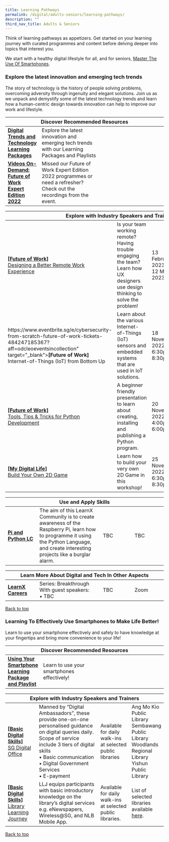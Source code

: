 ```yaml
---
title: Learning Pathways
permalink: /digital/adults-seniors/learning-pathways/
description: ""
third_nav_title: Adults & Seniors
---
```

<style type="text/css">
/* Links */
.content a { color: #322987; }
.content a:focus,
.content a:hover { color: #28216c; }

/* Button Outline */
.bp-button { padding-left: 1.5rem; padding-right: 1.5rem; }
.bp-button.is-primary-outline { border: 1px solid #322987; color: #322987; background-color: transparent; text-decoration: none; }
.bp-button.is-primary-outline:focus,
.bp-button.is-primary-outline:hover { border: 1px solid #322987; color: #cff2e8; background-color: #322987; text-decoration: none; }

/* Responsive Iframe */
.responsive-iframe { position: absolute; top: 0; left: 0; bottom: 0; right: 0; width: 100%; height: 100%; }
.responsive-iframe-container { position: relative; overflow: hidden; width: 100%; }
.responsive-iframe-container.ratio-16by9 { padding-top: 56.25%; }
.responsive-iframe-container.ratio-4by3 { padding-top: 75%; }
.responsive-iframe-container.ratio-3by2 { padding-top: 66.66%; }
.responsive-iframe-container.ratio-1by1 { padding-top: 100%; }
</style>
Think of learning pathways as appetizers. Get started on your learning journey with curated programmes and content before delving deeper into topics that interest you.

We start with a healthy digital lifestyle for all, and for seniors, <a href="#effectively-use-smartphones ">Master The Use Of Smartphones</a>.

<h3><b>Explore the latest innovation and emerging tech trends</b></h3>
The story of technology is the history of people solving problems, overcoming adversity through ingenuity and elegant solutions. Join us as we unpack and demystify some of the latest technology trends and learn how a human-centric design towards innovation can help to improve our work and lifestyle.

<div class="horizontal-scroll margin--bottom--lg">
  <table class="generic-table">
    <thead>
      <tr>
        <th colspan="4" class="is-uppercase has-weight-normal">Discover Recommended Resources</th>
      </tr>
    </thead>
    <tbody>
      <tr>
        <td style="width: 20%;"><a href="/digital/adults-seniors/content" target="_blank"><b>Digital Trends and Technology Learning Packages</b></a></td>
        <td style="width: 40%;">Explore the latest innovation and emerging tech trends with our Learning Packages and Playlists</td>
        <td style="width: 20%;"></td>
        <td style="width: 20%;"></td>
      </tr>
<tr>
        <td style="width: 20%;"><a href="https://nlb.ap.panopto.com/Panopto/Pages/Sessions/List.aspx?folderID=02d6de8f-5fce-4015-ac4f-af3f0087a87e" target="_blank"><b>Videos On-Demand: Future of Work Expert Edition 2022</b></a></td>
        <td style="width: 40%;">Missed our Future of Work Expert Edition 2022 programmes or need a refresher? Check out the recordings from the event. </td>
        <td style="width: 20%;"></td>
        <td style="width: 20%;"></td>
      </tr>
    </tbody>
  </table>
</div>

<div class="horizontal-scroll margin--bottom--lg">
  <table class="generic-table">
    <thead>
      <tr>
        <th colspan="4" class="is-uppercase has-weight-normal">Explore with Industry Speakers and Trainers</th>
      </tr>
    </thead>
    <tbody>
			<tr>
<td><a href="https://www.eventbrite.sg/e/designing-a-better-remote-work-experience-future-of-work-tickets-514613000337?aff=odcleoeventsincollection" target="_blank"><b>[Future of Work]</b><br>  
Designing a Better Remote Work Experience</a></td>
        <td>Is your team working remote? Having trouble engaging the team? Learn how UX designers use design thinking to solve the problem!</td>
        <td>13 February 2023 - 12 March 2023</td>
        <td>Tampines Regional Library</td>
      </tr>
			<tr>
	<td>https://www.eventbrite.sg/e/cybersecurity-from-scratch-future-of-work-tickets-484247185367?aff=odcleoeventsincollection" target="_blank"><b>[Future of Work]</b><br>Internet-of-Things (IoT) from Bottom Up
</a></td>
        <td>Learn about the various Internet-of-Things (IoT) sensors and embedded systems that are used in IoT solutions.
</td>
        <td> 18 November 2022<br>6:30pm-8:30pm</td>
        <td>Zoom</td>
      </tr>
<tr>
	<td><a href="https://www.eventbrite.sg/e/tools-tips-tricks-for-python-development-future-of-work-tickets-445059985397" target="_blank"><b>[Future of Work]</b><br>Tools, Tips & Tricks for Python Development
</a></td>
        <td>A beginner friendly presentation to learn about creating, installing and publishing a Python program.
</td>
        <td> 20 November 2022<br>4:00pm-6:00pm</td>
        <td>library@harbourfront, Programme Zone 2</td>
      </tr>	
<tr>
<td><a href="https://www.eventbrite.sg/e/build-your-own-2d-game-my-digital-life-registration-432337231297" target="_blank"><b>[My Digital Life]</b><br>Build Your Own 2D Game</a></td>
        <td>Learn how to build your very own 2D Game in this workshop!</td>
        <td>25 November 2022, 6:30pm-8:30pm</td>
        <td>Zoom</td>
      </tr>			
			    </tbody>
  </table>
</div>

<div class="horizontal-scroll margin--bottom--lg">
  <table class="generic-table">
    <thead>
      <tr>
        <th colspan="4" class="is-uppercase has-weight-normal">Use and Apply Skills</th>
      </tr>
    </thead>
    <tbody>
      <tr>
        <td style="width: 20%;"><a href="https://go.gov.sg/lcsessions" target="_blank"><b>Pi and Python LC</b></a></td>
        <td style="width: 40%;">The aim of this LearnX Community is to create awareness of the Raspberry Pi, learn how to programme it using the Python Language, and create interesting projects like a burglar alarm.</td>
        <td style="width: 20%;">TBC<br></td>
        <td style="width: 20%;">TBC</td>
      </tr>
    </tbody>
  </table>
</div>

<div class="horizontal-scroll margin--bottom--lg">
  <table class="generic-table">
    <thead>
      <tr>
        <th colspan="4" class="is-uppercase has-weight-normal">Learn More About Digital and Tech In Other Aspects</th>
      </tr>
    </thead>
    <tbody>
      <tr>
        <td style="width: 20%;"><a href="https://learning.nlb.gov.sg/careers/adults-seniors/learning-pathways" target="_blank"><b>LearnX Careers</b><br></a></td>
        <td style="width: 40%;">Series: Breakthrough<br>
With guest speakers:<br>
•	TBC<br></td>
        <td style="width: 20%;">TBC</td>
        <td style="width: 20%;">Zoom</td>
      </tr>
  </tbody>
  </table>
</div>

<p class="has-text-right margin--top--xl"><a href="#main-content">Back to top</a></p>


<h3 id="effectively-use-smartphones" class="margin--bottom--lg"><b>Learning To Effectively Use Smartphones to Make Life Better!</b></h3>
Learn to use your smartphone effectively and safely to have knowledge at your fingertips and bring more convenience to your life!

<div class="horizontal-scroll margin--bottom--lg">
  <table class="generic-table">
    <thead>
      <tr>
        <th colspan="4" class="is-uppercase has-weight-normal">Discover Recommended Resources</th>
      </tr>
    </thead>
    <tbody>
      <tr>
        <td style="width: 20%;"><a href="/digital/adults-seniors/content" target="_blank"><b>Using Your Smartphone Learning Package and Playlist</b></a></td>
        <td style="width: 40%;">Learn to use your smartphones effectively!</td>
        <td style="width: 20%;"></td>
        <td style="width: 20%;"></td>
      </tr>
       </tbody>
  </table>
</div>

<div class="horizontal-scroll margin--bottom--lg">
  <table class="generic-table">
    <thead>
      <tr>
        <th colspan="4" class="is-uppercase has-weight-normal">Explore with Industry Speakers and Trainers</th>
      </tr>
    </thead>
    <tbody>
      <tr>
        <td style="width: 20%;"><a href="https://www.imda.gov.sg/en/seniorsgodigital/Learn/Guided-Learning/SG-Digital-Community-Hubs" target="_blank"><b>[Basic Digital Skills]</b><br>SG Digital Office</a></td>
        <td style="width: 40%;"> Manned by “Digital Ambassadors”, these provide one-on-one personalised guidance on digital queries daily. Scope of service include 3 tiers of digital skills<br>
•	Basic communication<br>
•	Digital Government Services<br>
•	E-payment</td>
        <td style="width: 20%;">Available for daily walk-ins at selected public libraries</td>
        <td style="width: 20%;">Ang Mo Kio Public Library<br>
Sembawang Public Library<br>
Woodlands Regional Library<br>
Yishun Public Library<br></td>
      </tr>
      <tr>
        <td><a href="https://www.imda.gov.sg/en/seniorsgodigital/Learn/Guided-Learning/Learning-Journeys" target="_blank"><b>[Basic Digital Skills]</b><br>Library Learning Journey</a></td>
        <td>LLJ equips participants with basic introductory knowledge on the library’s digital services e.g. eNewspapers, Wireless@SG, and NLB Mobile App.</td>
        <td>Available for daily walk-ins at selected public libraries.</td>
        <td>List of selected libraries available <a href="https://www.imda.gov.sg/en/seniorsgodigital/Learn/Guided-Learning/Learning-Journeys" target="_blank">here</a>.</td>
      </tr>
    </tbody>
  </table>
</div>

<p class="has-text-right margin--top--xl"><a href="#main-content">Back to top</a></p>